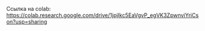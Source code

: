 Ссылка на colab:  https://colab.research.google.com/drive/1jpjIkc5EaVgvP_egVK3ZpwnviYriCson?usp=sharing

